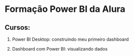 # Formação Power BI da Alura

## Cursos:

1. Power BI Desktop: construindo meu primeiro dashboard

2. Dashboard com Power BI: visualizando dados

